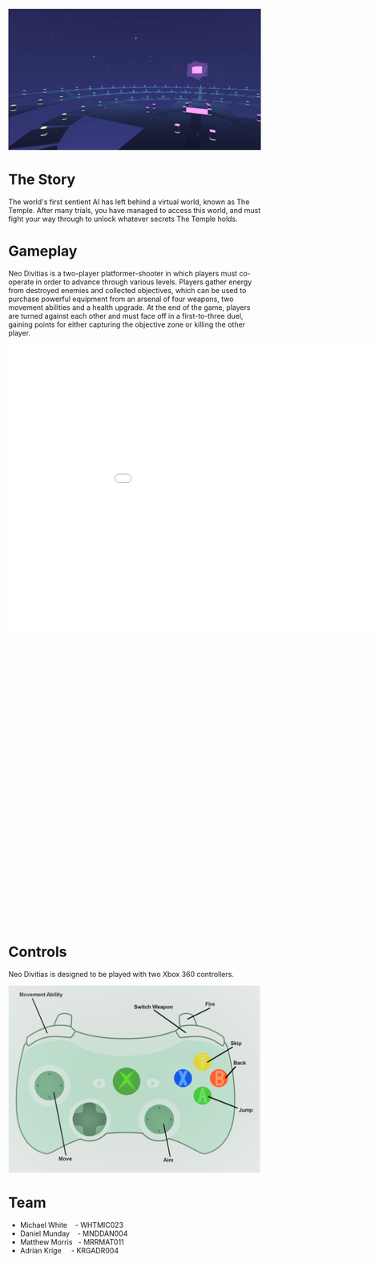 ![This should be an image of the temple from cutscene.](Assets/temple.png)

# The Story
The world's first sentient AI has left behind a virtual world, known as The Temple. After many trials, you have managed to access this world, and must fight your way through to unlock whatever secrets The Temple holds.

# Gameplay
Neo Divitias is a two-player platformer-shooter in which players must co-operate in order to advance through various levels. Players gather energy from destroyed enemies and collected objectives, which can be used to purchase powerful equipment from an arsenal of four weapons, two movement abilities and a health upgrade. At the end of the game, players are turned against each other and must face off in a first-to-three duel, gaining points for either capturing the objective zone or killing the other player.

<iframe width="1024" height="576" src="Assets/gameplay.mp4" frameborder="0"> </iframe>

<iframe width="1024" height="576 src="Assets/gameplay2.mp4" frameborder="0"> </iframe>

# Controls
Neo Divitias is designed to be played with two Xbox 360 controllers.

![This should be an image of the controllers.](Assets/xbox-controller.png)

# Team
* Michael White     &nbsp;&nbsp;  - WHTMIC023
* Daniel Munday     &nbsp;&nbsp;  - MNDDAN004
* Matthew Morris    &nbsp;        - MRRMAT011
* Adrian Krige      &nbsp;&nbsp;&nbsp;  - KRGADR004
